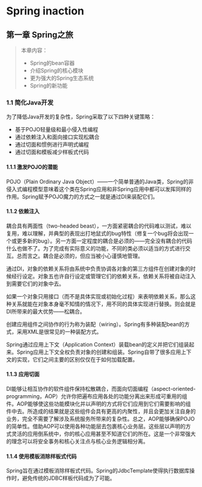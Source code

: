 # Spring inaction

## 第一章	Spring之旅

> 本章内容：
>
> 	- Spring的bean容器
> 	- 介绍Spring的核心模块
> 	- 更为强大的Spring生态系统
> 	- Spring的新功能

### 1.1	简化Java开发

为了降低Java开发的复杂性，Spring采取了以下四种关键策略：

- 基于POJO轻量级和最小侵入性编程
- 通过依赖注入和面向接口实现松耦合
- 通过切面和惯例进行声明式编程
- 通过切面和模板减少样板式代码

#### 1.1.1	激发POJO的潜能

POJO（Plain Ordinary Java Object）——一个简单普通的Java类，Spring的非侵入式编程模型意味着这个类在Spring应用和非Spring应用中都可以发挥同样的作用。Spring赋予POJO魔力的方式之一就是通过DI来装配它们。

#### 1.1.2	依赖注入

耦合具有两面性（two-headed beast），一方面紧密耦合的代码难以测试，难以复用，难以理解，并典型的表现出打地鼠式的bug特性（修复一个bug将会出现一个或更多新的bug）。另一方面一定程度的耦合是必须的——完全没有耦合的代码什么也做不了。为了完成有实际意义的功能，不同的类必须以适当的方式进行交互。总而言之。耦合是必须的，但应当被小心谨慎地管理。

通过DI，对象的依赖关系将由系统中负责协调各对象的第三方组件在创建对象的时候经行设定。对象五也许自行设定或管理它们的依赖关系，依赖关系将被自动注入到需要它们的对象中去。

如果一个对象只用接口（而不是具体实现或初始化过程）来表明依赖关系，那么这种关系就能在对象本身毫不知情的情况下，用不同的具体实现进行替换。则会就是DI所带来的最大优势——松耦合。

创建应用组件之间协作的行为称为装配（wiring）。Spring有多种装配bean的方式，采用XML是很常见的一种装配方式。

Spring通过应用上下文（Application Context）装载bean的定义并把它们组装起来。Spring应用上下文全权负责对象的创建和组装。Spring自带了很多应用上下文的实现，它们之间主要的区别仅仅在于如何加载配置。

#### 1.1.3	应用切面

DI能够让相互协作的软件组件保持松散耦合，而面向切面编程（aspect-oriented-programming，AOP）允许你把遍布应用各处的功能分离出来形成可重用的组件。AOP能够使这些功能模块化并以声明的方式将它们应用到它们需要影响的组件中去。所造成的结果就是这些组件会具有更高的内聚性，并且会更加关注自身的业务，完全不需要了解涉及系统服务所带来的复杂性。总之，AOP能够确保POJO的简单性。借助AOP可以使用各种功能层去包裹核心业务层。这些层以声明的方式灵活的应用倒系统中，你的核心应用甚至不知道它们的所在。这是一个非常强大的理念可以将安全事务和核心关注点与核心业务逻辑相分离。

#### 1.1.4	使用模板消除样板式代码

Spring旨在通过模板消除样板式代码。Spring的JdbcTemplate使得执行数据库操作时，避免传统的JDBC样板代码成为了可能。

